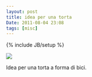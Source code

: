 ```yaml
---
layout: post
title: idea per una torta
Date: 2011-08-04 23:08
tags: [misc]
---
```

{% include JB/setup %} 

![](http://dl.dropbox.com/u/179731/8484519650.jpg)

Idea per una torta a forma di bici.
